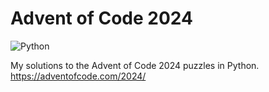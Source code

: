 # Advent of Code 2024
![Python](https://img.shields.io/badge/python-3670A0?style=for-the-badge&logo=python&logoColor=ffdd54)


My solutions to the Advent of Code 2024 puzzles in Python.
https://adventofcode.com/2024/